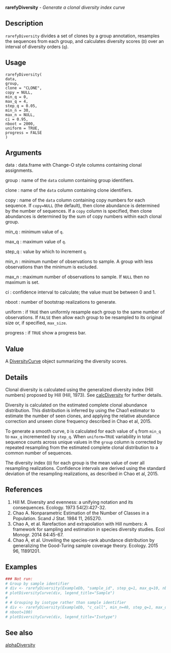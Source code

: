 **rarefyDiversity** - *Generate a clonal diversity index curve*

Description
--------------------

`rarefyDiversity` divides a set of clones by a group annotation,
resamples the sequences from each group, and calculates diversity
scores (<code class = 'eq'>D</code>) over an interval of diversity orders (<code class = 'eq'>q</code>).


Usage
--------------------
```
rarefyDiversity(
data,
group,
clone = "CLONE",
copy = NULL,
min_q = 0,
max_q = 4,
step_q = 0.05,
min_n = 30,
max_n = NULL,
ci = 0.95,
nboot = 2000,
uniform = TRUE,
progress = FALSE
)
```

Arguments
-------------------

data
:   data.frame with Change-O style columns containing clonal assignments.

group
:   name of the `data` column containing group identifiers.

clone
:   name of the `data` column containing clone identifiers.

copy
:   name of the `data` column containing copy numbers for each 
sequence. If `copy=NULL` (the default), then clone abundance
is determined by the number of sequences. If a `copy` column
is specified, then clone abundances is determined by the sum of 
copy numbers within each clonal group.

min_q
:   minimum value of <code class = 'eq'>q</code>.

max_q
:   maximum value of <code class = 'eq'>q</code>.

step_q
:   value by which to increment <code class = 'eq'>q</code>.

min_n
:   minimum number of observations to sample.
A group with less observations than the minimum is excluded.

max_n
:   maximum number of observations to sample. If `NULL` then no 
maximum is set.

ci
:   confidence interval to calculate; the value must be between 0 and 1.

nboot
:   number of bootstrap realizations to generate.

uniform
:   if `TRUE` then uniformly resample each group to the same 
number of observations. If `FALSE` then allow each group to
be resampled to its original size or, if specified, `max_size`.

progress
:   if `TRUE` show a progress bar.




Value
-------------------

A [DiversityCurve](DiversityCurve-class.md) object summarizing the diversity scores.


Details
-------------------

Clonal diversity is calculated using the generalized diversity index (Hill numbers) 
proposed by Hill (Hill, 1973). See [calcDiversity](calcDiversity.md) for further details.

Diversity is calculated on the estimated complete clonal abundance distribution.
This distribution is inferred by using the Chao1 estimator to estimate the number
of seen clones, and applying the relative abundance correction and unseen clone
frequency described in Chao et al, 2015.

To generate a smooth curve, <code class = 'eq'>D</code> is calculated for each value of <code class = 'eq'>q</code> from
`min_q` to `max_q` incremented by `step_q`.  When `uniform=TRUE`
variability in total sequence counts across unique values in the `group` column 
is corrected by repeated resampling from the estimated complete clonal distribution to a 
common number of sequences.

The diversity index (<code class = 'eq'>D</code>) for each group is the mean value of over all resampling 
realizations. Confidence intervals are derived using the standard deviation of the 
resampling realizations, as described in Chao et al, 2015.


References
-------------------


1. Hill M. Diversity and evenness: a unifying notation and its consequences. 
Ecology. 1973 54(2):427-32.
1. Chao A. Nonparametric Estimation of the Number of Classes in a Population. 
Scand J Stat. 1984 11, 265270.
1. Chao A, et al. Rarefaction and extrapolation with Hill numbers: 
A framework for sampling and estimation in species diversity studies. 
Ecol Monogr. 2014 84:45-67.
1. Chao A, et al. Unveiling the species-rank abundance distribution by 
generalizing the Good-Turing sample coverage theory. 
Ecology. 2015 96, 11891201.




Examples
-------------------

```R
### Not run:
# Group by sample identifier
# div <- rarefyDiversity(ExampleDb, "sample_id", step_q=1, max_q=10, nboot=100)
# plotDiversityCurve(div, legend_title="Sample")
# 
# # Grouping by isotype rather than sample identifier
# div <- rarefyDiversity(ExampleDb, "c_call", min_n=40, step_q=1, max_q=10, 
# nboot=100)
# plotDiversityCurve(div, legend_title="Isotype")
```



See also
-------------------

[alphaDiversity](alphaDiversity.md)






